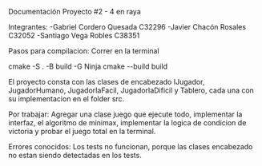 Documentación Proyecto #2 - 4 en raya

Integrantes: 
-Gabriel Cordero Quesada C32296 
-Javier Chacón Rosales C32052 
-Santiago Vega Robles C38351

Pasos para compilacion:
Correr en la terminal

cmake -S . -B build -G Ninja
cmake --build build

El proyecto consta con las clases de encabezado IJugador, JugadorHumano, JugadorIaFacil, JugadorIaDificil y Tablero, cada una con su implementacion en el folder src.

Por trabajar:
Agregar una clase juego que ejecute todo, implementar la interfaz, el algoritmo de minimax, implementar la logica de condicion de victoria y probar el juego total en la terminal.

Errores conocidos:
Los tests no funcionan, porque las clases encabezado no estan siendo detectadas en los tests.